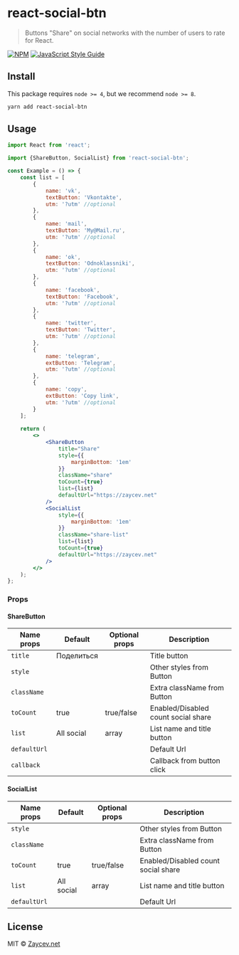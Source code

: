 # react-social-btn

> Buttons "Share" on social networks with the number of users to rate for React.

[![NPM](https://img.shields.io/npm/v/react-share.svg)](https://www.npmjs.com/package/react-share) [![JavaScript Style Guide](https://img.shields.io/badge/code_style-standard-brightgreen.svg)](https://standardjs.com)

## Install
This package requires `node >= 4`, but we recommend `node >= 8`.

```bash
yarn add react-social-btn
```

## Usage

```jsx
import React from 'react';

import {ShareButton, SocialList} from 'react-social-btn';

const Example = () => {
    const list = [
        {
            name: 'vk',
            textButton: 'Vkontakte',
            utm: '?utm' //optional
        },
        {
            name: 'mail',
            textButton: 'My@Mail.ru',
            utm: '?utm' //optional
        },
        {
            name: 'ok',
            textButton: 'Odnoklassniki',
            utm: '?utm' //optional
        },
        {
            name: 'facebook',
            textButton: 'Facebook',
            utm: '?utm' //optional
        },
        {
            name: 'twitter',
            textButton: 'Twitter',
            utm: '?utm' //optional
        },
        {
            name: 'telegram',
            extButton: 'Telegram',
            utm: '?utm' //optional
        },
        {
            name: 'copy',
            extButton: 'Copy link',
            utm: '?utm' //optional
        }
    ];
 
    return (
        <>
            <ShareButton
                title="Share"
                style={{
                    marginBottom: '1em'
                }}
                className="share"
                toCount={true}
                list={list}
                defaultUrl="https://zaycev.net"
            />
            <SocialList
                style={{
                    marginBottom: '1em'
                }}
                className="share-list"
                list={list}
                toCount={true}
                defaultUrl="https://zaycev.net"
            />
        </>
    );
};
```

### Props

#### ShareButton

Name props | Default | Optional props | Description
--- | --- | --- | ---
`title` | Поделиться | | Title button
`style` | | | Other styles from Button
`className` | | | Extra className from Button
`toCount` | true | true/false | Enabled/Disabled count social share
`list` | All social | array |  List name and title button  
`defaultUrl` | | | Default Url
`callback` | | | Callback from button click

#### SocialList

Name props | Default | Optional props | Description
--- | --- | --- | ---
`style` | | | Other styles from Button
`className` | | | Extra className from Button
`toCount` | true | true/false | Enabled/Disabled count social share
`list` | All social | array |  List name and title button  
`defaultUrl` | | | Default Url

## License

MIT © [Zaycev.net](https://github.com/zaycev-net)
